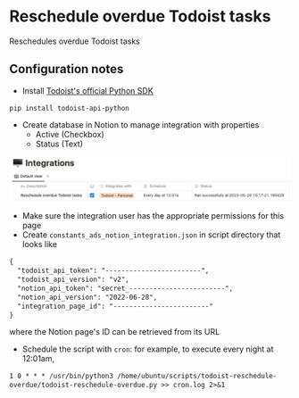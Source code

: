 # Reschedule overdue Todoist tasks

Reschedules overdue Todoist tasks

## Configuration notes

- Install [Todoist's official Python SDK](https://developer.todoist.com/rest/v2/?python#python-sdk)

```
pip install todoist-api-python
```
- Create database in Notion to manage integration with properties
  - Active (Checkbox)
  - Status (Text)

![notion_integration_page](images/notion_integration_page.png)

- Make sure the integration user has the appropriate permissions for this page
- Create `constants_ads_notion_integration.json` in script directory that looks like
```
{
  "todoist_api_token": "------------------------",
  "todoist_api_version": "v2",
  "notion_api_token": "secret_------------------------",
  "notion_api_version": "2022-06-28",
  "integration_page_id": "------------------------"
}
```
where the Notion page's ID can be retrieved from its URL
- Schedule the script with `cron`: for example, to execute every night at 12:01am,

```
1 0 * * * /usr/bin/python3 /home/ubuntu/scripts/todoist-reschedule-overdue/todoist-reschedule-overdue.py >> cron.log 2>&1
```
